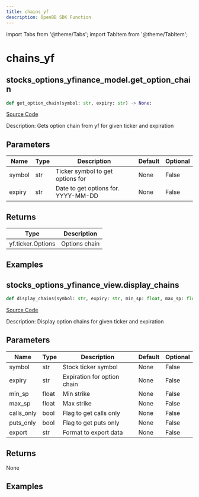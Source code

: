 ```yaml
---
title: chains_yf
description: OpenBB SDK Function
---
```


import Tabs from '@theme/Tabs';
import TabItem from '@theme/TabItem';

# chains_yf

<Tabs>
<TabItem value="model" label="Model" default>

## stocks_options_yfinance_model.get_option_chain

```python title='openbb_terminal/stocks/options/yfinance_model.py'
def get_option_chain(symbol: str, expiry: str) -> None:
```
[Source Code](https://github.com/OpenBB-finance/OpenBBTerminal/tree/main/openbb_terminal/stocks/options/yfinance_model.py#L158)

Description: Gets option chain from yf for given ticker and expiration

## Parameters

| Name | Type | Description | Default | Optional |
| ---- | ---- | ----------- | ------- | -------- |
| symbol | str | Ticker symbol to get options for | None | False |
| expiry | str | Date to get options for. YYYY-MM-DD | None | False |

## Returns

| Type | Description |
| ---- | ----------- |
| yf.ticker.Options | Options chain |

## Examples



</TabItem>
<TabItem value="view" label="View">

## stocks_options_yfinance_view.display_chains

```python title='openbb_terminal/stocks/options/yfinance_view.py'
def display_chains(symbol: str, expiry: str, min_sp: float, max_sp: float, calls_only: bool, puts_only: bool, export: str) -> None:
```
[Source Code](https://github.com/OpenBB-finance/OpenBBTerminal/tree/main/openbb_terminal/stocks/options/yfinance_view.py#L72)

Description: Display option chains for given ticker and expiration

## Parameters

| Name | Type | Description | Default | Optional |
| ---- | ---- | ----------- | ------- | -------- |
| symbol | str | Stock ticker symbol | None | False |
| expiry | str | Expiration for option chain | None | False |
| min_sp | float | Min strike | None | False |
| max_sp | float | Max strike | None | False |
| calls_only | bool | Flag to get calls only | None | False |
| puts_only | bool | Flag to get puts only | None | False |
| export | str | Format to export data | None | False |

## Returns

None

## Examples



</TabItem>
</Tabs>